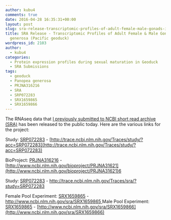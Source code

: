 ```yaml
---
author: kubu4
comments: true
date: 2016-04-28 16:35:31+00:00
layout: post
slug: sra-release-transcriptomic-profiles-of-adult-female-male-gonads-in-panopea-generosa-pacific-geoduck
title: SRA Release - Transcriptomic Profiles of Adult Female & Male Gonads in Panopea
  generosa (Pacific geoduck)
wordpress_id: 2103
author:
  - kubu4
categories:
  - Protein expression profiles during sexual maturation in Geoduck
  - SRA Submissions
tags:
  - geoduck
  - Panopea generosa
  - PRJNA316216
  - SRA
  - SRP072283
  - SRX1659865
  - SRX1659866
---
```


The RNAseq data that [I previously submitted to NCBI short read archive (SRA)](http://onsnetwork.org/kubu4/2016/03/24/sra-submission-transcriptomic-profiles-of-adult-female-male-gonads-in-panopea-generosa-pacific-geoduck/) has been released to the public today. Here are the various links for the project:

Study: [SRP072283](http://trace.ncbi.nlm.nih.gov/Traces/study/?acc=SRP072283) - [http://trace.ncbi.nlm.nih.gov/Traces/study/?acc=SRP072283](http://trace.ncbi.nlm.nih.gov/Traces/study/?acc=SRP072283)



BioProject: [PRJNA316216](http://www.ncbi.nlm.nih.gov/bioproject/PRJNA316216) - [http://www.ncbi.nlm.nih.gov/bioproject/PRJNA31621](http://www.ncbi.nlm.nih.gov/bioproject/PRJNA31621)6

Study: [SRP072283](http://trace.ncbi.nlm.nih.gov/Traces/sra/?study=SRP072283) - [http://trace.ncbi.nlm.nih.gov/Traces/sra/?study=SRP072283
](http://trace.ncbi.nlm.nih.gov/Traces/sra/?study=SRP072283)

Female Pool Experiment: [SRX1659865](http://www.ncbi.nlm.nih.gov/sra/SRX1659865) - [http://www.ncbi.nlm.nih.gov/sra/SRX1659865
](http://www.ncbi.nlm.nih.gov/sra/SRX1659865)
Male Pool Experiment: [SRX1659865](http://www.ncbi.nlm.nih.gov/sra/SRX1659866) - [http://www.ncbi.nlm.nih.gov/sra/SRX1659866](http://www.ncbi.nlm.nih.gov/sra/SRX1659866)

